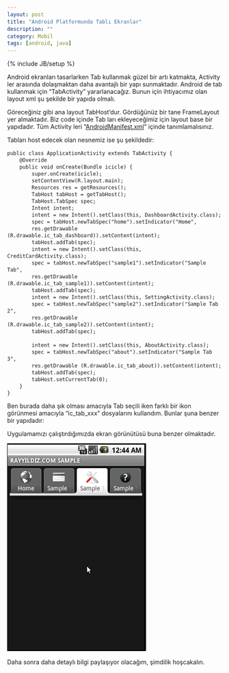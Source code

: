 ```yaml
---
layout: post
title: "Android Platformunda Tablı Ekranlar"
description: ""
category: Mobil
tags: [android, java]
---
```


{% include JB/setup %}


Android ekranları tasarlarken Tab kullanmak güzel bir artı katmakta, Activity ler arasında dolaşmaktan daha avantajlı bir yapı sunmaktadır. Android de tab kullanmak için “TabActivity” yararlanacağız. Bunun için ihtiyacımız olan layout xml şu şekilde bir yapıda olmalı.


Göreceğiniz gibi ana layout TabHost’dur. Gördüğünüz bir tane FrameLayout yer almaktadır. Biz code içinde Tab ları ekleyeceğimiz için layout base bir yapıdadır. Tüm Activity leri “[AndroidManifest.xml](http://developer.android.com/guide/topics/manifest/manifest-intro.html)” içinde tanımlamalısınız.

Tabları host edecek olan nesnemiz ise şu şekildedir:

	public class ApplicationActivity extends TabActivity {
  		@Override
  		public void onCreate(Bundle icicle) {
    		super.onCreate(icicle);
    		setContentView(R.layout.main);
    		Resources res = getResources();
    		TabHost tabHost = getTabHost();
    		TabHost.TabSpec spec;
    		Intent intent;
    		intent = new Intent().setClass(this, DashboardActivity.class);
    		spec = tabHost.newTabSpec("home").setIndicator("Home",
         	res.getDrawable (R.drawable.ic_tab_dashboard)).setContent(intent);
    		tabHost.addTab(spec);
    		intent = new Intent().setClass(this, CreditCardActivity.class);
    		spec = tabHost.newTabSpec("sample1").setIndicator("Sample Tab",
         	res.getDrawable (R.drawable.ic_tab_sample1)).setContent(intent);
    		tabHost.addTab(spec);
    		intent = new Intent().setClass(this, SettingActivity.class);
    		spec = tabHost.newTabSpec("sample2").setIndicator("Sample Tab 2",
        	res.getDrawable (R.drawable.ic_tab_sample2)).setContent(intent);
    		tabHost.addTab(spec);
 
    		intent = new Intent().setClass(this, AboutActivity.class);
    		spec = tabHost.newTabSpec("about").setIndicator("Sample Tab 3",
        	res.getDrawable (R.drawable.ic_tab_about)).setContent(intent);
    		tabHost.addTab(spec);
    		tabHost.setCurrentTab(0);
  		}
	}

Ben burada daha şık olması amacıyla Tab seçili iken farklı bir ikon görünmesi amacıyla “ic_tab_xxx” dosyalarını kullandım. Bunlar şuna benzer bir yapıdadır: 

Uygulamamızı çalıştırdığımızda ekran görünütüsü buna benzer olmaktadır.

![Android Sample Tab](/images/android_sample_tab21.png)

Daha sonra daha detaylı bilgi paylaşıyor olacağım, şimdilik hoşcakalın.